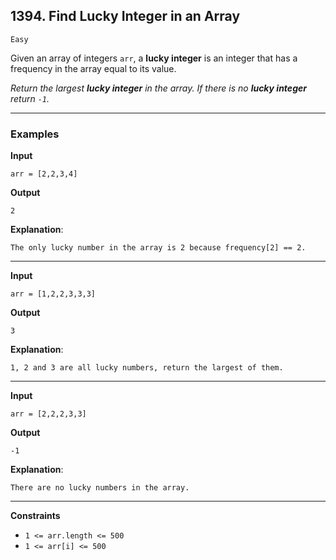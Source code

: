 ## 1394. Find Lucky Integer in an Array

`Easy`

Given an array of integers `arr`, a **lucky integer** is an integer that has a frequency in the array equal to its value.

*Return the largest **lucky integer** in the array. If there is no **lucky integer** return `-1`.*

---

### Examples

**Input**
```
arr = [2,2,3,4]
```

**Output**
```
2
```

**Explanation**:
```
The only lucky number in the array is 2 because frequency[2] == 2.
```

---

**Input**
```
arr = [1,2,2,3,3,3]
```

**Output**
```
3
```

**Explanation**:
```
1, 2 and 3 are all lucky numbers, return the largest of them.
```

---

**Input**
```
arr = [2,2,2,3,3]
```

**Output**
```
-1
```

**Explanation**:
```
There are no lucky numbers in the array.
```

---

**Constraints**
* `1 <= arr.length <= 500`
* `1 <= arr[i] <= 500`
